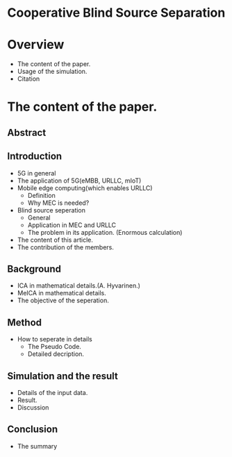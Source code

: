 # Cooperative Blind Source Separation
# Overview
- The content of the paper.
- Usage of the simulation.
- Citation
# The content of the paper.
## Abstract
## Introduction
- 5G in general
- The application of 5G(eMBB, URLLC, mIoT)
- Mobile edge computing(which enables URLLC)
  - Definition
  - Why MEC is needed?
- Blind source seperation 
  - General
  - Application in MEC and URLLC
  - The problem in its application. (Enormous calculation)
- The content of this article.
- The contribution of the members.
## Background 
- ICA in mathematical details.(A. Hyvarinen.)
- MeICA in mathematical details.
- The objective of the seperation.
## Method
- How to seperate in details
  - The Pseudo Code.
  - Detailed decription.
## Simulation and the result
- Details of the input data.
- Result.
- Discussion
## Conclusion
- The summary
